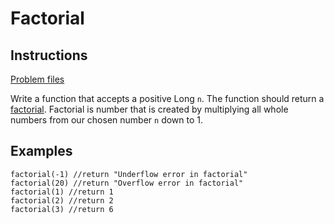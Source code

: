 # Factorial

## Instructions
[Problem files](.)

Write a function that accepts a positive Long `n`. The function should return a [factorial](https://en.wikipedia.org/wiki/Factorial).
Factorial is number that is created by multiplying all whole numbers from our chosen number `n` down to 1.

## Examples
```
factorial(-1) //return "Underflow error in factorial"
factorial(20) //return "Overflow error in factorial"
factorial(1) //return 1
factorial(2) //return 2
factorial(3) //return 6
```

